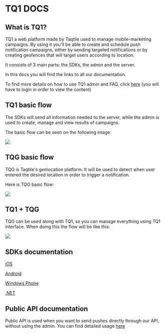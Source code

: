 # TQ1 DOCS

## What is TQ1?

TQ1 a web platform made by Taqtile used to manage mobile-marketing campaigns. By using it you'll be able to create and schedule push notification campaigns, either by sending targeted notifications or by creating geofences that will target users according to location.

It consists of 3 main parts: the SDKs, the admin and the server.

In this docs you will find the links to all our documentation.

To find more details on how to use TQ1 admin and FAQ, click [here](http://help.tq1.taqtile.io/) (you will have to login in order to view the content)

## TQ1 basic flow

The SDKs will send all information needed to the server, while the admin is used to create, manage and view results of  campaigns.

The basic flow can be seen on the following image:

![](./images/TQ1.png)

## TQG basic flow

TQG is Taqtile's geolocation platform. It will be used to detect when user entered the desired location in order to trigger a notification.

Here is TQG basic flow:

![](./images/tqg.png)

## TQ1 + TQG

TQG can be used along with TQ1, so you can manage everything using TQ1 interface. When doing this the flow will be like this:

![](./images/tq1-tqg.png)

## SDKs documentation

[iOS](http://tq1-ios-sdk.readthedocs.io/en/master/)

[Android](http://tq1-android-sdk.readthedocs.io/en/master/)

[Windows Phone](http://tq1-wp-sdk.readthedocs.io/en/latest/)

[.NET](http://tq1-net-sdk.readthedocs.io/en/latest/)

## Public API documentation
Public API is used when you want to send pushes directly through our API, without using the admin. You can find detailed usage [here](http://docs.tq1publicapi.apiary.io/#reference/authentication)
